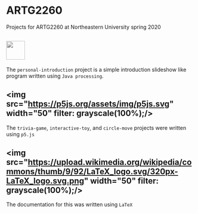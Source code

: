 # ARTG2260
Projects for ARTG2260 at Northeastern University spring 2020

## <img src="https://upload.wikimedia.org/wikipedia/commons/thumb/2/2e/Processing_3_logo.png/240px-Processing_3_logo.png" width="50" style="filter:grayscale(100%);"/>
The `personal-introduction` project is a simple introduction slideshow like program written using `Java processing`.

## <img src="https://p5js.org/assets/img/p5js.svg" width="50" filter: grayscale(100%);/>
The `trivia-game`, `interactive-toy`, and `circle-move` projects were written using `p5.js`

## <img src="https://upload.wikimedia.org/wikipedia/commons/thumb/9/92/LaTeX_logo.svg/320px-LaTeX_logo.svg.png" width="50" filter: grayscale(100%);/>
The documentation for this was written using `LaTeX`
